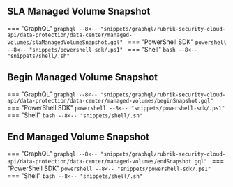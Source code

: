 ## SLA Managed Volume Snapshot

=== "GraphQL"
    ```graphql
    --8<-- "snippets/graphql/rubrik-security-cloud-api/data-protection/data-center/managed-volumes/slaManagedVolumeSnapshot.gql"
    ```
=== "PowerShell SDK"
    ```powershell
    --8<-- "snippets/powershell-sdk/.ps1"
    ```
=== "Shell"
    ```bash
    --8<-- "snippets/shell/.sh"
    ```

## Begin Managed Volume Snapshot

=== "GraphQL"
    ```graphql
    --8<-- "snippets/graphql/rubrik-security-cloud-api/data-protection/data-center/managed-volumes/beginSnapshot.gql"
    ```
=== "PowerShell SDK"
    ```powershell
    --8<-- "snippets/powershell-sdk/.ps1"
    ```
=== "Shell"
    ```bash
    --8<-- "snippets/shell/.sh"
    ```

## End Managed Volume Snapshot

=== "GraphQL"
    ```graphql
    --8<-- "snippets/graphql/rubrik-security-cloud-api/data-protection/data-center/managed-volumes/endSnapshot.gql"
    ```
=== "PowerShell SDK"
    ```powershell
    --8<-- "snippets/powershell-sdk/.ps1"
    ```
=== "Shell"
    ```bash
    --8<-- "snippets/shell/.sh"
    ```